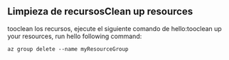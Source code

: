 ## <a name="clean-up-resources"></a><span data-ttu-id="898ea-101">Limpieza de recursos</span><span class="sxs-lookup"><span data-stu-id="898ea-101">Clean up resources</span></span>

<span data-ttu-id="898ea-102">tooclean los recursos, ejecute el siguiente comando de hello:</span><span class="sxs-lookup"><span data-stu-id="898ea-102">tooclean up your resources, run hello following command:</span></span>

```azurecli-interactive
az group delete --name myResourceGroup
```
